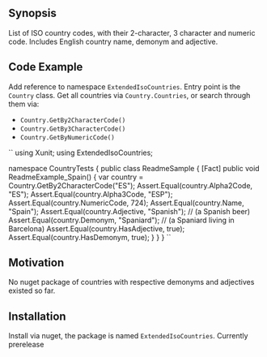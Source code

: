 ## Synopsis
List of ISO country codes, with their 2-character, 3 character and numeric code. Includes English country name, demonym and adjective.

## Code Example
Add reference to namespace ``ExtendedIsoCountries``.
Entry point is the ``Country`` class. 
Get all countries via ``Country.Countries``, or search through them via:
* ``Country.GetBy2CharacterCode()``
* ``Country.GetBy3CharacterCode()``
* ``Country.GetByNumericCode()``

``
using Xunit;
using ExtendedIsoCountries;

namespace CountryTests
{
    public class ReadmeSample
    {
        [Fact]
        public void ReadmeExample_Spain()
        {
            var country = Country.GetBy2CharacterCode("ES");
            Assert.Equal(country.Alpha2Code, "ES");
            Assert.Equal(country.Alpha3Code, "ESP");
            Assert.Equal(country.NumericCode, 724);
            Assert.Equal(country.Name, "Spain");
            Assert.Equal(country.Adjective, "Spanish"); // (a Spanish beer)
            Assert.Equal(country.Demonym, "Spaniard"); // (a Spaniard living in Barcelona)
            Assert.Equal(country.HasAdjective, true);
            Assert.Equal(country.HasDemonym, true);
        }
    }
}
``

## Motivation
No nuget package of countries with respective demonyms and adjectives existed so far. 

## Installation
Install via nuget, the package is named ``ExtendedIsoCountries``. Currently prerelease
